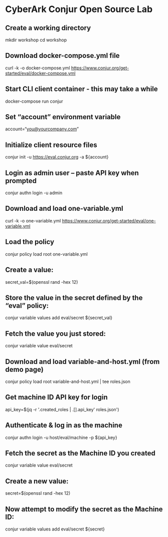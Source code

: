 # CyberArk Conjur Open Source Lab

## Create a working directory
mkdir workshop
cd workshop

## Download docker-compose.yml file
curl -k -o docker-compose.yml https://www.conjur.org/get-started/eval/docker-compose.yml

## Start CLI client container - this may take a while
docker-compose run conjur

## Set “account” environment variable
account=“you@yourcompany.com”

## Initialize client resource files
conjur init -u https://eval.conjur.org -a ${account}

## Login as admin user – paste API key when prompted
conjur authn login -u admin

##  Download and load one-variable.yml
curl -k -o one-variable.yml https://www.conjur.org/get-started/eval/one-variable.yml

## Load the policy
conjur policy load root one-variable.yml

## Create a value:
secret_val=$(openssl rand -hex 12)

## Store the value in the secret defined by the “eval” policy:
conjur variable values add eval/secret ${secret_val}

## Fetch the value you just stored:
conjur variable value eval/secret

## Download and load variable-and-host.yml (from demo page)
conjur policy load root variable-and-host.yml | tee roles.json

## Get machine ID API key for login
api_key=$(jq -r '.created_roles | .[].api_key' roles.json')

## Authenticate & log in as the machine 
conjur authn login -u host/eval/machine -p ${api_key}

## Fetch the secret as the Machine ID you created
conjur variable value eval/secret

## Create a new value:
secret=$(openssl rand -hex 12)

## Now attempt to modify the secret as the Machine ID:
conjur variable values add eval/secret ${secret}
